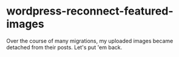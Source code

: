 wordpress-reconnect-featured-images
===================================

Over the course of many migrations, my uploaded images became detached from their posts.  Let's put 'em back.
